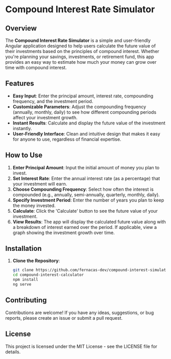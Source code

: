 # Compound Interest Rate Simulator

## Overview

The **Compound Interest Rate Simulator** is a simple and user-friendly Angular application designed to help users calculate the future value of their investments based on the principles of compound interest. Whether you're planning your savings, investments, or retirement fund, this app provides an easy way to estimate how much your money can grow over time with compound interest.

## Features

- **Easy Input**: Enter the principal amount, interest rate, compounding frequency, and the investment period.
- **Customizable Parameters**: Adjust the compounding frequency (annually, monthly, daily) to see how different compounding periods affect your investment growth.
- **Instant Results**: Calculate and display the future value of the investment instantly.
- **User-Friendly Interface**: Clean and intuitive design that makes it easy for anyone to use, regardless of financial expertise.

## How to Use

1. **Enter Principal Amount**: Input the initial amount of money you plan to invest.
2. **Set Interest Rate**: Enter the annual interest rate (as a percentage) that your investment will earn.
3. **Choose Compounding Frequency**: Select how often the interest is compounded (e.g., annually, semi-annually, quarterly, monthly, daily).
4. **Specify Investment Period**: Enter the number of years you plan to keep the money invested.
5. **Calculate**: Click the 'Calculate' button to see the future value of your investment.
6. **View Results**: The app will display the calculated future value along with a breakdown of interest earned over the period. If applicable, view a graph showing the investment growth over time.

## Installation

1. **Clone the Repository**: 
   ```bash
   git clone https://github.com/fernacas-dev/compound-interest-simulator.git
   cd compound-interest-calculator
   npm install
   ng serve

## Contributing

Contributions are welcome! If you have any ideas, suggestions, or bug reports, please create an issue or submit a pull request.

## License

This project is licensed under the MIT License - see the LICENSE file for details.
